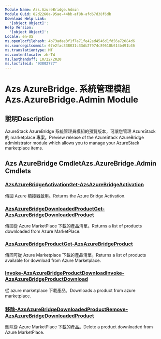 ```yaml
---
Module Name: Azs.AzureBridge.Admin
Module Guid: 82d2260a-95ae-44bb-af8b-afd67d38f6db
Download Help Link:
  '[object Object]': 
Help Version:
  '[object Object]': 
Locale: en-US
ms.openlocfilehash: 4b73adae3f1f7a71fe42ad4546d1fd56a72084d6
ms.sourcegitcommit: 67e2fac338031c33db27974c89618b614b491b36
ms.translationtype: MT
ms.contentlocale: zh-TW
ms.lasthandoff: 10/22/2020
ms.locfileid: "93802777"
---
```

# <span data-ttu-id="c32f0-101">Azs AzureBridge. 系統管理模組</span><span class="sxs-lookup"><span data-stu-id="c32f0-101">Azs.AzureBridge.Admin Module</span></span>
## <span data-ttu-id="c32f0-102">說明</span><span class="sxs-lookup"><span data-stu-id="c32f0-102">Description</span></span>
<span data-ttu-id="c32f0-103">AzureStack AzureBridge 系統管理員模組的預覽版本，可讓您管理 AzureStack 的 marketplace 專案。</span><span class="sxs-lookup"><span data-stu-id="c32f0-103">Preview release of the AzureStack AzureBridge administrator module which allows you to manage your AzureStack marketplace items.</span></span> 

## <span data-ttu-id="c32f0-104">Azs AzureBridge Cmdlet</span><span class="sxs-lookup"><span data-stu-id="c32f0-104">Azs.AzureBridge.Admin Cmdlets</span></span>
### [<span data-ttu-id="c32f0-105">AzsAzureBridgeActivation</span><span class="sxs-lookup"><span data-stu-id="c32f0-105">Get-AzsAzureBridgeActivation</span></span>](Get-AzsAzureBridgeActivation.md)
<span data-ttu-id="c32f0-106">傳回 Azure 橋接器啟用。</span><span class="sxs-lookup"><span data-stu-id="c32f0-106">Returns the Azure Bridge Activation.</span></span>

### [<span data-ttu-id="c32f0-107">AzsAzureBridgeDownloadedProduct</span><span class="sxs-lookup"><span data-stu-id="c32f0-107">Get-AzsAzureBridgeDownloadedProduct</span></span>](Get-AzsAzureBridgeDownloadedProduct.md)
<span data-ttu-id="c32f0-108">傳回從 Azure MarketPlace 下載的產品清單。</span><span class="sxs-lookup"><span data-stu-id="c32f0-108">Returns a list of products downloaded from Azure MarketPlace.</span></span>

### [<span data-ttu-id="c32f0-109">AzsAzureBridgeProduct</span><span class="sxs-lookup"><span data-stu-id="c32f0-109">Get-AzsAzureBridgeProduct</span></span>](Get-AzsAzureBridgeProduct.md)
<span data-ttu-id="c32f0-110">傳回可從 Azure Marketplace 下載的產品清單。</span><span class="sxs-lookup"><span data-stu-id="c32f0-110">Returns a list of products available for download from Azure Marketplace.</span></span>

### [<span data-ttu-id="c32f0-111">Invoke-AzsAzureBridgeProductDownload</span><span class="sxs-lookup"><span data-stu-id="c32f0-111">Invoke-AzsAzureBridgeProductDownload</span></span>](Invoke-AzsAzureBridgeProductDownload.md)
<span data-ttu-id="c32f0-112">從 azure marketplace 下載產品。</span><span class="sxs-lookup"><span data-stu-id="c32f0-112">Downloads a product from azure marketplace.</span></span>

### [<span data-ttu-id="c32f0-113">移除-AzsAzureBridgeDownloadedProduct</span><span class="sxs-lookup"><span data-stu-id="c32f0-113">Remove-AzsAzureBridgeDownloadedProduct</span></span>](Remove-AzsAzureBridgeDownloadedProduct.md)
<span data-ttu-id="c32f0-114">刪除從 Azure MarketPlace 下載的產品。</span><span class="sxs-lookup"><span data-stu-id="c32f0-114">Delete a product downloaded from Azure MarketPlace.</span></span>

